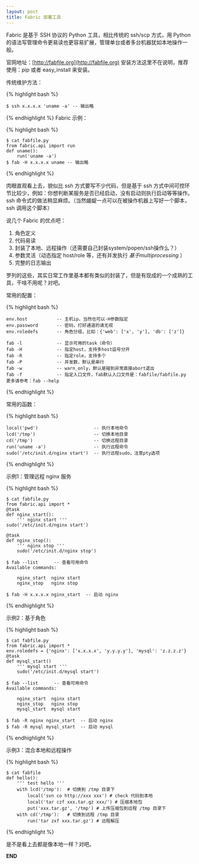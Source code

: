 ```yaml
---
layout: post
title: Fabric 部署工具
---
```


Fabric 是基于 SSH 协议的 Python 工具，相比传统的 ssh/scp 方式，用 Python 的语法写管理命令更易读也更容易扩展，管理单台或者多台机器犹如本地操作一般。

官网地址：[http://fabfile.org](http://fabfile.org) 安装方法这里不在说明，推荐使用：pip 或者 easy_install 来安装。

传统维护方法：

{% highlight bash %}

    $ ssh x.x.x.x 'uname -a' -- 输出略
{% endhighlight %}
Fabric 示例：

{% highlight bash %}

    $ cat fabfile.py
    from fabric.api import run
    def uname():
        run('uname -a')
    $ fab -H x.x.x.x uname -- 输出略
{% endhighlight %}

肉眼直观看上去，貌似比 ssh 方式要写不少代码，但是基于 ssh 方式中间可控环节比较少，例如：你想判断某服务是否已经启动，没有启动则执行启动等等操作。ssh 命令式的做法稍显麻烦。（当然龌龊一点可以在被操作机器上写好一个脚本，ssh 调用这个脚本）

说几个 Fabric 的优点吧：

1. 角色定义
2. 代码易读
3. 封装了本地、远程操作（还需要自己封装system/popen/ssh操作么？）
4. 参数灵活（动态指定 host/role 等，还有并发执行 *基于multiprocessing* ）
5. 完整的日志输出

罗列的这些，其实日常工作里基本都有类似的封装了，但是有现成的一个成熟的工具，干啥不用呢？对吧。

常用的配置：

{% highlight bash %}

    env.host           -- 主机ip，当然也可以-H参数指定
    env.password       -- 密码，打好通道的请无视
    env.roledefs       -- 角色分组，比如：{'web': ['x', 'y'], 'db': ['z']}
    
    fab -l             -- 显示可用的task（命令）
    fab -H             -- 指定host，支持多host逗号分开
    fab -R             -- 指定role，支持多个
    fab -P             -- 并发数，默认是串行
    fab -w             -- warn_only，默认是碰到异常直接abort退出
    fab -f             -- 指定入口文件，fab默认入口文件是：fabfile/fabfile.py
    更多请参考：fab --help
{% endhighlight %}

常用的函数：

{% highlight bash %}

    local('pwd')                     -- 执行本地命令
    lcd('/tmp')                      -- 切换本地目录
    cd('/tmp')                       -- 切换远程目录
    run('uname -a')                  -- 执行远程命令
    sudo('/etc/init.d/nginx start')  -- 执行远程sudo，注意pty选项
{% endhighlight %}

示例1：管理远程 nginx 服务

{% highlight bash %}

    $ cat fabfile.py
    from fabric.api import *
    @task
    def nginx_start():
        ''' nginx start '''
    sudo('/etc/init.d/nginx start')

    @task
    def nginx_stop():
        ''' nginx stop '''
        sudo('/etc/init.d/nginx stop')
        
    $ fab --list      -- 查看可用命令
    Available commands:

        nginx_start  nginx start 
        nginx_stop   nginx stop
    
    $ fab -H x.x.x.x nginx_start  -- 启动 nginx
{% endhighlight %}

示例2：基于角色

{% highlight bash %}

    $ cat fabfile.py
    from fabric.api import *
    env.roledefs = {'nginx': ['x.x.x.x', 'y.y.y.y'], 'mysql': 'z.z.z.z'}
    @task
    def mysql_start()
        ''' mysql start '''
        sudo('/etc/init.d/mysql start')
        
    $ fab --list      -- 查看可用命令
    Available commands:

        nginx_start  nginx start 
        nginx_stop   nginx stop
        mysql_start  mysql start
    
    $ fab -R nginx nginx_start  -- 启动 nginx
    $ fab -R mysql mysql_start  -- 启动 mysql
{% endhighlight %}

示例3：混合本地和远程操作

{% highlight bash %}

    $ cat fabfile
    def hello():
        ''' test hello '''
        with lcd('/tmp'):  # 切换到 /tmp 目录下
            local('svn co http://xxx xxx') # check 代码到本地
            local('tar czf xxx.tar.gz xxx/') # 压缩本地包
            put('xxx.tar.gz', '/tmp') # 上传压缩包到远程 /tmp 目录下
        with cd('/tmp'):   # 切换到远程 /tmp 目录
            run('tar zxf xxx.tar.gz') # 远程解压
{% endhighlight %}

是不是看上去都是像本地一样？对吧。

__END__
